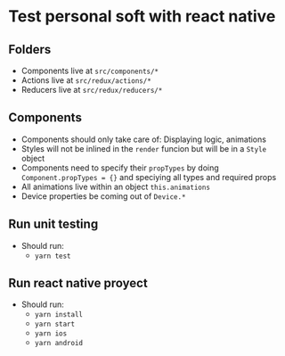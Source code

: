 # Test personal soft with react native

## Folders

* Components live at `src/components/*`
* Actions live at `src/redux/actions/*`
* Reducers live at `src/redux/reducers/*`

## Components

* Components should only take care of: Displaying logic, animations
* Styles will not be inlined in the `render` funcion but will be in a `Style` object
* Components need to specify their `propTypes` by doing `Component.propTypes = {}` and speciying all types and required props
* All animations live within an object `this.animations`
* Device properties be coming out of `Device.*`

## Run unit testing

* Should run:
  * `yarn test`

## Run react native proyect

* Should run:
  * `yarn install`
  * `yarn start`
  * `yarn ios`
  * `yarn android`
